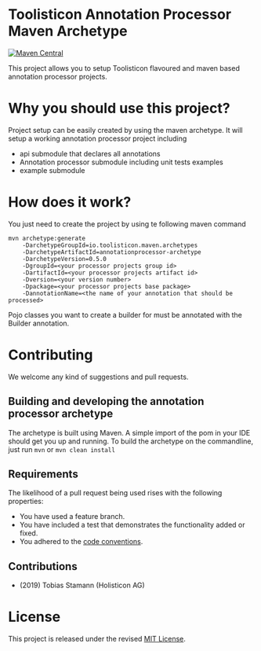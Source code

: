 # Toolisticon Annotation Processor Maven Archetype

[![Maven Central](https://maven-badges.herokuapp.com/maven-central/io.toolisticon.maven.archetypes/annotationprocessor-archetype/badge.svg)](https://maven-badges.herokuapp.com/maven-central/io.toolisticon.maven.archetypes/annotationprocessor-archetype)

This project allows you to setup Toolisticon flavoured and maven based annotation processor projects. 

# Why you should use this project?

Project setup can be easily created by using the maven archetype.
It will setup a working annotation processor project including

- api submodule that declares all annotations 
- Annotation processor submodule including unit tests examples
- example submodule


# How does it work?

You just need to create the project by using te following maven command

	mvn archetype:generate 
    	-DarchetypeGroupId=io.toolisticon.maven.archetypes
    	-DarchetypeArtifactId=annotationprocessor-archetype
    	-DarchetypeVersion=0.5.0 
    	-DgroupId=<your processor projects group id>
    	-DartifactId=<your processor projects artifact id>
    	-Dversion=<your version number>
    	-Dpackage=<your processor projects base package>
    	-DannotationName=<the name of your annotation that should be processed>
    	


Pojo classes you want to create a builder for must be annotated with the Builder annotation.

# Contributing

We welcome any kind of suggestions and pull requests.

## Building and developing the annotation processor archetype

The archetype is built using Maven.
A simple import of the pom in your IDE should get you up and running. To build the archetype on the commandline, just run `mvn` or `mvn clean install`

## Requirements

The likelihood of a pull request being used rises with the following properties:

- You have used a feature branch.
- You have included a test that demonstrates the functionality added or fixed.
- You adhered to the [code conventions](http://www.oracle.com/technetwork/java/javase/documentation/codeconvtoc-136057.html).

## Contributions

- (2019) Tobias Stamann (Holisticon AG)

# License

This project is released under the revised [MIT License](LICENSE).
